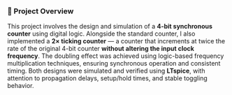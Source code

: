### 📖 Project Overview

This project involves the design and simulation of a **4-bit synchronous counter** using digital logic. 
Alongside the standard counter, I also implemented a **2× ticking counter** — a counter that increments at twice the rate of the original 4-bit counter **without altering the input clock frequency**. 
The doubling effect was achieved using logic-based frequency multiplication techniques, ensuring synchronous operation and consistent timing. Both designs were simulated and verified using **LTspice**, with attention to propagation delays, setup/hold times, and stable toggling behavior.
